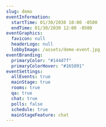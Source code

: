 ```yaml
---
slug: demo
eventInformation:
  startTime: 01/30/2030 10:00 -0500
  endTime: 01/30/2030 12:00 -0500
eventGraphics:
  favicon: null
  headerLogo: null
  lobbyImage: /assets/demo-event.jpg
eventBranding:
  primaryColor: "#144d7f"
  primaryColorHover: "#165891"
eventSettings:
  allEvents: true
  mainStage: true
  rooms: true
  qa: true
  chat: true
  polls: false
  schedule: true
  mainStageFeature: chat
---
```

